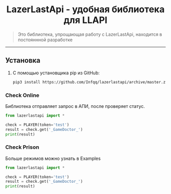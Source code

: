 <h1 align="center">LazerLastApi - удобная библиотека для LLAPI</h1>
    <blockquote>Это библиотека, упрощающая работу с LazerLastApi, находится в постояннной разработке</blockquote>
</p>
<hr>

## Установка
1) С помощью установщика pip из GitHub: 
   
   ```sh
   pip3 install https://github.com/Infqq/lazerlastapi/archive/master.zip --upgrade
   ```

### Check Online

Библиотека отправляет запрос в АПИ, после проверяет статус.

```python
from lazerlastapi import *

check = PLAYER(token='test')
result = check.get('_GameDoctor_')
print(result)
```

### Check Prison

Больше режимов можно узнать в Examples

```python
from lazerlastapi import *

check = PLAYER(token='test')
result = check.get('_GameDoctor_')
print(result)
```
